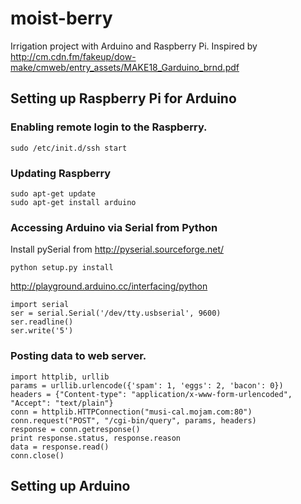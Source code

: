 moist-berry
===========

Irrigation project with Arduino and Raspberry Pi.
  Inspired by http://cm.cdn.fm/fakeup/dow-make/cmweb/entry_assets/MAKE18_Garduino_brnd.pdf

## Setting up Raspberry Pi for Arduino

### Enabling remote login to the Raspberry.

    sudo /etc/init.d/ssh start

### Updating Raspberry

    sudo apt-get update
    sudo apt-get install arduino

### Accessing Arduino via Serial from Python    
Install pySerial from http://pyserial.sourceforge.net/

    python setup.py install

http://playground.arduino.cc/interfacing/python

    import serial
    ser = serial.Serial('/dev/tty.usbserial', 9600)
    ser.readline()
    ser.write('5')
    
### Posting data to web server.

    import httplib, urllib
    params = urllib.urlencode({'spam': 1, 'eggs': 2, 'bacon': 0})
    headers = {"Content-type": "application/x-www-form-urlencoded", "Accept": "text/plain"}
    conn = httplib.HTTPConnection("musi-cal.mojam.com:80")
    conn.request("POST", "/cgi-bin/query", params, headers)
    response = conn.getresponse()
    print response.status, response.reason
    data = response.read()
    conn.close()

## Setting up Arduino
